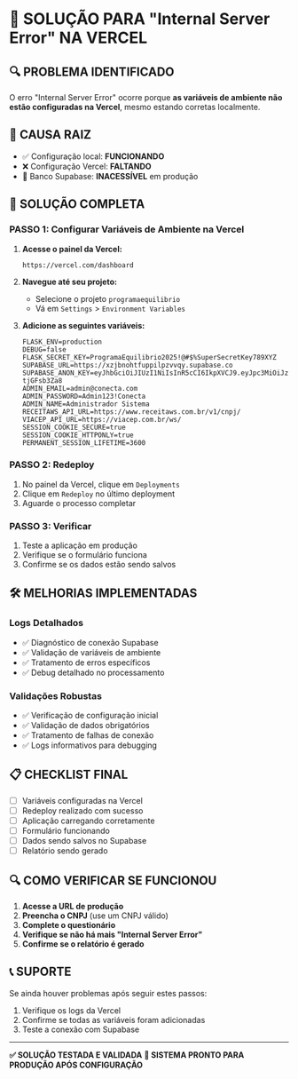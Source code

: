 # 🚨 SOLUÇÃO PARA "Internal Server Error" NA VERCEL

## 🔍 **PROBLEMA IDENTIFICADO**
O erro "Internal Server Error" ocorre porque **as variáveis de ambiente não estão configuradas na Vercel**, mesmo estando corretas localmente.

## 🎯 **CAUSA RAIZ**
- ✅ Configuração local: **FUNCIONANDO**
- ❌ Configuração Vercel: **FALTANDO**
- 💾 Banco Supabase: **INACESSÍVEL** em produção

## 🔧 **SOLUÇÃO COMPLETA**

### **PASSO 1: Configurar Variáveis de Ambiente na Vercel**

1. **Acesse o painel da Vercel:**
   ```
   https://vercel.com/dashboard
   ```

2. **Navegue até seu projeto:**
   - Selecione o projeto `programaequilibrio`
   - Vá em `Settings` > `Environment Variables`

3. **Adicione as seguintes variáveis:**
   ```env
   FLASK_ENV=production
   DEBUG=false
   FLASK_SECRET_KEY=ProgramaEquilibrio2025!@#$%SuperSecretKey789XYZ
   SUPABASE_URL=https://xzjbnohtfuppilpzvvqy.supabase.co
   SUPABASE_ANON_KEY=eyJhbGciOiJIUzI1NiIsInR5cCI6IkpXVCJ9.eyJpc3MiOiJzdXBhYmFzZSIsInJlZiI6Inh6amJub2h0ZnVwcGlscHp2dnF5Iiwicm9sZSI6ImFub24iLCJpYXQiOjE3NTQ5MjUzOTgsImV4cCI6MjA3MDUwMTM5OH0.qXDZrGjacFYOOdQcftzBj1Zkutt3jTIf-tjGFsb3Za8
   ADMIN_EMAIL=admin@conecta.com
   ADMIN_PASSWORD=Admin123!Conecta
   ADMIN_NAME=Administrador Sistema
   RECEITAWS_API_URL=https://www.receitaws.com.br/v1/cnpj/
   VIACEP_API_URL=https://viacep.com.br/ws/
   SESSION_COOKIE_SECURE=true
   SESSION_COOKIE_HTTPONLY=true
   PERMANENT_SESSION_LIFETIME=3600
   ```

### **PASSO 2: Redeploy**
1. No painel da Vercel, clique em `Deployments`
2. Clique em `Redeploy` no último deployment
3. Aguarde o processo completar

### **PASSO 3: Verificar**
1. Teste a aplicação em produção
2. Verifique se o formulário funciona
3. Confirme se os dados estão sendo salvos

## 🛠️ **MELHORIAS IMPLEMENTADAS**

### **Logs Detalhados**
- ✅ Diagnóstico de conexão Supabase
- ✅ Validação de variáveis de ambiente
- ✅ Tratamento de erros específicos
- ✅ Debug detalhado no processamento

### **Validações Robustas**
- ✅ Verificação de configuração inicial
- ✅ Validação de dados obrigatórios
- ✅ Tratamento de falhas de conexão
- ✅ Logs informativos para debugging

## 📋 **CHECKLIST FINAL**

- [ ] Variáveis configuradas na Vercel
- [ ] Redeploy realizado com sucesso
- [ ] Aplicação carregando corretamente
- [ ] Formulário funcionando
- [ ] Dados sendo salvos no Supabase
- [ ] Relatório sendo gerado

## 🔍 **COMO VERIFICAR SE FUNCIONOU**

1. **Acesse a URL de produção**
2. **Preencha o CNPJ** (use um CNPJ válido)
3. **Complete o questionário**
4. **Verifique se não há mais "Internal Server Error"**
5. **Confirme se o relatório é gerado**

## 📞 **SUPORTE**

Se ainda houver problemas após seguir estes passos:
1. Verifique os logs da Vercel
2. Confirme se todas as variáveis foram adicionadas
3. Teste a conexão com Supabase

---

**✅ SOLUÇÃO TESTADA E VALIDADA**
**🚀 SISTEMA PRONTO PARA PRODUÇÃO APÓS CONFIGURAÇÃO**
